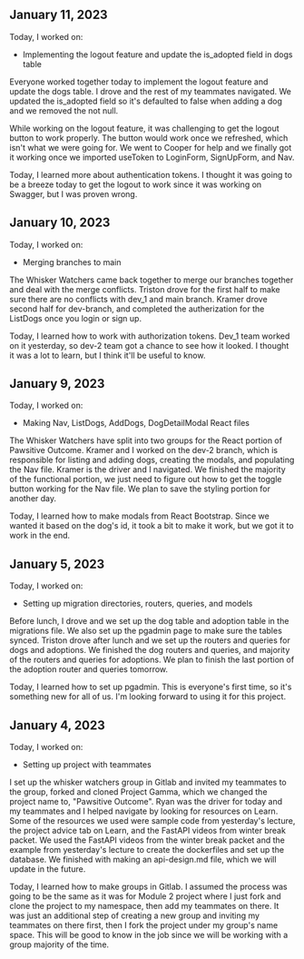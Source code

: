 ## January 11, 2023

Today, I worked on:

* Implementing the logout feature and update the is_adopted field in dogs table

Everyone worked together today to implement the logout feature and update the dogs table. I drove and the rest of my teammates navigated. We updated the is_adopted field so it's defaulted to false when adding a dog and we removed the not null. 

While working on the logout feature, it was challenging to get the logout button to work properly. The button would work once we refreshed, which isn't what we were going for. We went to Cooper for help and we finally got it working once we imported useToken to LoginForm, SignUpForm, and Nav.

Today, I learned more about authentication tokens. I thought it was going to be a breeze today to get the logout to work since it was working on Swagger, but I was proven wrong.

## January 10, 2023

Today, I worked on:

* Merging branches to main 

The Whisker Watchers came back together to merge our branches together and deal with the merge conflicts. Triston drove for the first half to make sure there are no conflicts with dev_1 and main branch. Kramer drove second half for dev-branch, and completed the autherization for the ListDogs once you login or sign up. 

Today, I learned how to work with authorization tokens. Dev_1 team worked on it yesterday, so dev-2 team got a chance to see how it looked. I thought it was a lot to learn, but I think it'll be useful to know.


## January 9, 2023
 
Today, I worked on:
 
* Making Nav, ListDogs, AddDogs, DogDetailModal React files
 
The Whisker Watchers have split into two groups for the React portion of Pawsitive Outcome. Kramer and I worked on the dev-2 branch, which is responsible for listing and adding dogs, creating the modals, and populating the Nav file. Kramer is the driver and I navigated. We finished the majority of the functional portion, we just need to figure out how to get the toggle button working for the Nav file. We plan to save the styling portion for another day.
 
Today, I learned how to make modals from React Bootstrap. Since we wanted it based on the dog's id, it took a bit to make it work, but we got it to work in the end.


## January 5, 2023

Today, I worked on:

* Setting up migration directories, routers, queries, and models

Before lunch, I drove and we set up the dog table and adoption table in the migrations file. We also set up the pgadmin page to make sure the tables synced. Triston drove after lunch and we set up the routers and queries for dogs and adoptions. We finished the dog routers and queries, and majority of the routers and queries for adoptions. We plan to finish the last portion of the adoption router and queries tomorrow.

Today, I learned how to set up pgadmin. This is everyone's first time, so it's something new for all of us. I'm looking forward to using it for this project.


## January 4, 2023

Today, I worked on:

* Setting up project with teammates

I set up the whisker watchers group in Gitlab and invited my teammates
to the group, forked and cloned Project Gamma, which we changed the project name to, "Pawsitive Outcome". Ryan was the driver for today and my teammates and I helped navigate by looking for resources on Learn. Some of the resources we used were sample code from yesterday's lecture, the project advice tab on Learn, and the FastAPI videos from winter break packet. We used the FastAPI videos from the winter break packet and the example from yesterday's lecture to create the dockerfiles and set up the database. We finished with making an api-design.md file, which we will update in the future. 

Today, I learned how to make groups in Gitlab. I assumed the process was going to be the same as it was for Module 2 project where I just fork and clone the project to my namespace, then add my teammates on there. It was just an additional step of creating a new group and inviting my teammates on there first, then I fork the project under my group's name space. This will be good to know in the job since we will be working with a group majority of the time.

